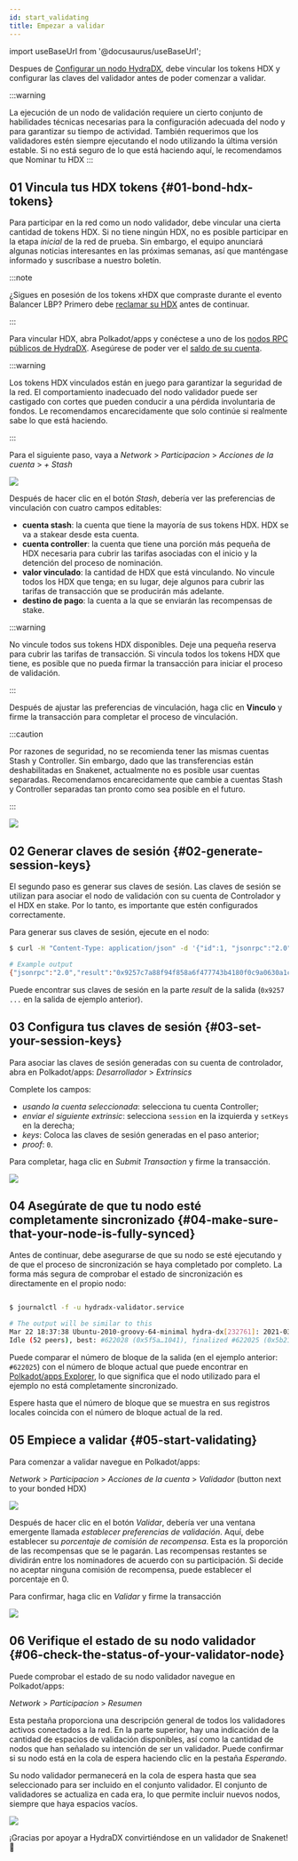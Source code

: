 ```yaml
---
id: start_validating 
title: Empezar a validar
---
```


import useBaseUrl from '@docusaurus/useBaseUrl';

Despues de [Configurar un nodo HydraDX](/node_setup), debe vincular los tokens HDX y configurar las claves del validador antes de poder comenzar a validar.

:::warning

La ejecución de un nodo de validación requiere un cierto conjunto de habilidades técnicas necesarias para la configuración adecuada del nodo y para garantizar su tiempo de actividad. También requerimos que los validadores estén siempre ejecutando el nodo utilizando la última versión estable. Si no está seguro de lo que está haciendo aquí, le recomendamos que Nominar tu HDX
:::

## 01 Vincula tus HDX tokens {#01-bond-hdx-tokens}

Para participar en la red como un nodo validador, debe vincular una cierta cantidad de tokens HDX. Si no tiene ningún HDX, no es posible participar en la etapa _inicial_ de la red de prueba. Sin embargo, el equipo anunciará algunas noticias interesantes en las próximas semanas, así que manténgase informado y suscríbase a nuestro boletín.

:::note

¿Sigues en posesión de los tokens xHDX que compraste durante el evento Balancer LBP? Primero debe [reclamar su HDX](/claim) antes de continuar.

:::

Para vincular HDX, abra Polkadot/apps y conéctese a uno de los [nodos RPC públicos de HydraDX](/polkadotjs_apps_public). Asegúrese de poder ver el [saldo de su cuenta](https://polkadot.js.org/apps/?rpc=wss%3A%2F%2Frpc-01.snakenet.hydradx.io#/accounts).

:::warning

Los tokens HDX vinculados están en juego para garantizar la seguridad de la red. El comportamiento inadecuado del nodo validador puede ser castigado con cortes que pueden conducir a una pérdida involuntaria de fondos. Le recomendamos encarecidamente que solo continúe si realmente sabe lo que está haciendo.

:::

Para el siguiente paso, vaya a *Network* > *Participacion* > *Acciones de la cuenta* > *+ Stash*

<div style={{textAlign: 'center'}}>
  <img src={useBaseUrl('/validator-guide/bond-hdx-1.png')} />
</div>

Después de hacer clic en el botón *Stash*, debería ver las preferencias de vinculación con cuatro campos editables:
* **cuenta stash**: la cuenta que tiene la mayoría de sus tokens HDX. HDX se va a stakear desde esta cuenta.
* **cuenta controller**: la cuenta que tiene una porción más pequeña de HDX necesaria para cubrir las tarifas asociadas con el inicio y la detención del proceso de nominación.
* **valor vinculado**: la cantidad de HDX que está vinculando. No vincule todos los HDX que tenga; en su lugar, deje algunos para cubrir las tarifas de transacción que se producirán más adelante.
* **destino de pago**: la cuenta a la que se enviarán las recompensas de stake.

:::warning

No vincule todos sus tokens HDX disponibles. Deje una pequeña reserva para cubrir las tarifas de transacción. Si vincula todos los tokens HDX que tiene, es posible que no pueda firmar la transacción para iniciar el proceso de validación.

:::

Después de ajustar las preferencias de vinculación, haga clic en **Vinculo** y firme la transacción para completar el proceso de vinculación.

:::caution

Por razones de seguridad, no se recomienda tener las mismas cuentas Stash y Controller. Sin embargo, dado que las transferencias están deshabilitadas en Snakenet, actualmente no es posible usar cuentas separadas. Recomendamos encarecidamente que cambie a cuentas Stash y Controller separadas tan pronto como sea posible en el futuro.

:::

<div style={{textAlign: 'center'}}>
  <img src={useBaseUrl('/validator-guide/bond-hdx-2.png')} />
</div>

## 02 Generar claves de sesión {#02-generate-session-keys}

El segundo paso es generar sus claves de sesión. Las claves de sesión se utilizan para asociar el nodo de validación con su cuenta de Controlador y el HDX en stake. Por lo tanto, es importante que estén configurados correctamente.

Para generar sus claves de sesión, ejecute en el nodo:

```bash
$ curl -H "Content-Type: application/json" -d '{"id":1, "jsonrpc":"2.0", "method": "author_rotateKeys", "params":[]}' http://localhost:9933

# Example output
{"jsonrpc":"2.0","result":"0x9257c7a88f94f858a6f477743b4180f0c9a0630a1cea85c3f47dc6ca78e503767089bebe02b18765232ecd67b35a7fb18fc3027613840f27aca5a5cc300775391cf298af0f0e0342d0d0d873b1ec703009c6816a471c64b5394267c6fc583c31884ac83d9fed55d5379bbe1579601872ccc577ad044dd449848da1f830dd3e45","id":1}
```

Puede encontrar sus claves de sesión en la parte _result_ de la salida (`0x9257 ...` en la salida de ejemplo anterior).

## 03 Configura tus claves de sesión {#03-set-your-session-keys}

Para asociar las claves de sesión generadas con su cuenta de controlador, abra en Polkadot/apps:
*Desarrollador* > *Extrinsics*

Complete los campos:

* _usando la cuenta seleccionada_: selecciona tu cuenta Controller;
* _enviar el siguiente extrinsic_: selecciona `session` en la izquierda y  `setKeys` en la derecha;
* _keys_: Coloca las claves de sesión generadas en el paso anterior;
* _proof_: `0`.

Para completar, haga clic en _Submit Transaction_ y firme la transacción.

<div style={{textAlign: 'center'}}>
  <img src={useBaseUrl('/validator-guide/set-session-keys-1.png')} />
</div>

## 04 Asegúrate de que tu nodo esté completamente sincronizado {#04-make-sure-that-your-node-is-fully-synced}

Antes de continuar, debe asegurarse de que su nodo se esté ejecutando y de que el proceso de sincronización se haya completado por completo. La forma más segura de comprobar el estado de sincronización es directamente en el propio nodo:

```bash

$ journalctl -f -u hydradx-validator.service

# The output will be similar to this
Mar 22 18:37:38 Ubuntu-2010-groovy-64-minimal hydra-dx[232761]: 2021-03-22 18:37:38  💤 
Idle (52 peers), best: #622028 (0x5f5a…1041), finalized #622025 (0x5b21…a746), ⬇ 9.1kiB/s ⬆ 6.1kiB/s

```
Puede comparar el número de bloque de la salida (en el ejemplo anterior: `#622025`) con el número de bloque actual que puede encontrar en [Polkadot/apps Explorer](https://polkadot.js.org/apps/?rpc=wss%3A%2F%2Frpc-01.snakenet.hydradx.io#/explorer), lo que significa que el nodo utilizado para el ejemplo no está completamente sincronizado.

Espere hasta que el número de bloque que se muestra en sus registros locales coincida con el número de bloque actual de la red.

## 05 Empiece a validar {#05-start-validating}

Para comenzar a validar navegue en Polkadot/apps:

*Network* > *Participacion* > *Acciones de la cuenta* > *Validador* (button next to your bonded HDX)

<div style={{textAlign: 'center'}}>
  <img src={useBaseUrl('/validator-guide/validate-1.png')} />
</div>

Después de hacer clic en el botón *Validar*, debería ver una ventana emergente llamada *establecer preferencias de validación*. Aquí, debe establecer su _porcentaje de comisión de recompensa_. Esta es la proporción de las recompensas que se le pagarán. Las recompensas restantes se dividirán entre los nominadores de acuerdo con su participación. Si decide no aceptar ninguna comisión de recompensa, puede establecer el porcentaje en 0.

Para confirmar, haga clic en *Validar* y firme la transacción


<div style={{textAlign: 'center'}}>
  <img src={useBaseUrl('/validator-guide/validate-2.png')} />
</div>

## 06 Verifique el estado de su nodo validador {#06-check-the-status-of-your-validator-node}

Puede comprobar el estado de su nodo validador navegue en Polkadot/apps:

*Network* > *Participacion* > *Resumen*

Esta pestaña proporciona una descripción general de todos los validadores activos conectados a la red. En la parte superior, hay una indicación de la cantidad de espacios de validación disponibles, así como la cantidad de nodos que han señalado su intención de ser un validador. Puede confirmar si su nodo está en la cola de espera haciendo clic en la pestaña _Esperando_.

Su nodo validador permanecerá en la cola de espera hasta que sea seleccionado para ser incluido en el conjunto validador. El conjunto de validadores se actualiza en cada era, lo que permite incluir nuevos nodos, siempre que haya espacios vacíos.
<div style={{textAlign: 'center'}}>
  <img src={useBaseUrl('/validator-guide/validate-3.png')} />
</div>

¡Gracias por apoyar a HydraDX convirtiéndose en un validador de Snakenet! 🎉
